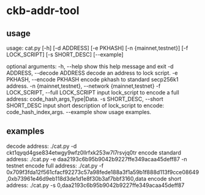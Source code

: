 # ckb-addr-tool
## usage
usage: cat.py [-h] [-d ADDRESS] [-e PKHASH] [-n {mainnet,testnet}]
              [-f LOCK_SCRIPT] [-s SHORT_DESC] [--example]

optional arguments:
  -h, --help            show this help message and exit
  -d ADDRESS, --decode ADDRESS
                        decode an address to lock script.
  -e PKHASH, --encode PKHASH
                        encode pkhash to standard secp256k1 address.
  -n {mainnet,testnet}, --network {mainnet,testnet}
  -f LOCK_SCRIPT, --full LOCK_SCRIPT
                        input lock_script to encode a full address:
                        code_hash,args,Type|Data.
  -s SHORT_DESC, --short SHORT_DESC
                        input short description of lock_script to encode:
                        code_hash_index,args.
  --example             show usage examples.

## examples
decode address:
        ./cat.py -d ckt1qyqd4gse834etwgy9wfz0llrfxk253w7l7rsvjq0tr
encode standard address:
        ./cat.py -e daa2193c6b95b9042b9227ffe349acaa45deff87 -n testnet
encode full address:
        ./cat.py -f 0x709f3fda12f561cfacf92273c57a98fede188a3f1a59b1f888d113f9cce08649,0xb73961e46d9eb118d3de1d1e8f30b3af7bbf3160,data
encode short address:
        ./cat.py -s 0,daa2193c6b95b9042b9227ffe349acaa45deff87